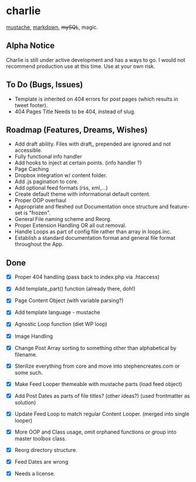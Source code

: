 charlie
==================

[mustache][1], [markdown][2], ~~mySQL~~, magic.

## Alpha Notice

Charlie is still under active development and has a ways to go. I would not recommend production use at this time. Use at your own risk.

## To Do (Bugs, Issues)
* Template is inherited on 404 errors for post pages (which results in tweet footer).
* 404 Pages Title Needs to be 404, instead of slug.

## Roadmap (Features, Dreams, Wishes)
* Add draft ability. Files with draft_ prepended are ignored and not accessible.
* Fully functional info handler
* Add hooks to inject at certain points. (info handler ?)
* Page Caching
* Dropbox integration w/ content folder.
* Add .js pagination to core.
* Add optional feed formats (rss, xml,…)
* Create default theme with informational default content.
* Proper OOP overhaul
* Appropriate and fleshed out Documentation once structure and feature-set is "frozen".
* General File naming scheme and Reorg.
* Proper Extension Handling OR all out removal.
* Handle Loops as part of config file rather than array in loops.inc.
* Establish a standard documentation format and general file format throughout the App.


## Done
* [X] Proper 404 handling (pass back to index.php via .htaccess)
* [X] Add template_part() function (already there, doh!)
* [X] Page Content Object (with variable parsing?)
* [X] Add template language - mustache
* [X] Agnostic Loop function (diet WP loop)
* [X] Image Handling
* [X] Change Post Array sorting to something other than alphabetical by filename.
* [X] Sterilize everything from core and move into stephencreates.com or some such.
* [X] Make Feed Looper themeable with mustache parts (load feed object)
* [X] Add Post Dates as parts of file titles? (other ideas?) (used frontmatter as solution)
* [X] Update Feed Loop to match regular Content Looper. (merged into single looper)
* [X] More OOP and Class usage, omit orphaned functions or group into master toolbox class.
* [X] Reorg directory structure.
* [X] Feed Dates are wrong
* [X] Needs a license.








[1]: http://mustache.github.com/  "Logic-less templates"
[2]: http://daringfireball.net/projects/markdown/ "Markdown"